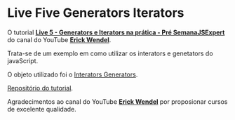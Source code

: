 # Live Five Generators Iterators

O tutorial **[Live 5 - Generators e Iterators na prática - Pré SemanaJSExpert](https://www.youtube.com/watch?v=w_UE-wTZPpM 'Genetators e Iterators')** do canal do YouTube **[Erick Wendel](https://www.youtube.com/c/ErickWendelTreinamentos 'Erick Wendel')**.

Trata-se de um exemplo em como utilizar os interators e genetators do javaScript.

O objeto utilizado foi o [Interators Generators](https://developer.mozilla.org/en-US/docs/Web/JavaScript/Guide/Iterators_and_Generators 'Documentação JavaScript MDN').

[Repositório do tutorial](https://github.com/ErickWendel/generators-iterators-yt 'ErickWendel').

Agradecimentos ao canal do YouTube **[Erick Wendel](https://www.youtube.com/c/ErickWendelTreinamentos 'Erick Wendel')** por proposionar cursos de excelente qualidade.
